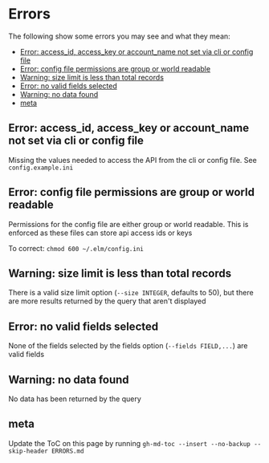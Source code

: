 # Errors

The following show some errors you may see and what they mean:

<!--ts-->
   * [Error: access_id, access_key or account_name not set via cli or config file](#error-access_id-access_key-or-account_name-not-set-via-cli-or-config-file)
   * [Error: config file permissions are group or world readable](#error-config-file-permissions-are-group-or-world-readable)
   * [Warning: size limit is less than total records](#warning-size-limit-is-less-than-total-records)
   * [Error: no valid fields selected](#error-no-valid-fields-selected)
   * [Warning: no data found](#warning-no-data-found)
   * [meta](#meta)

<!-- Created by https://github.com/ekalinin/github-markdown-toc -->
<!-- Added by: davidmarsh, at: Thu  1 Feb 2024 20:50:30 AEDT -->

<!--te-->

## Error: access_id, access_key or account_name not set via cli or config file

Missing the values needed to access the API from the cli or config file.
See `config.example.ini`

## Error: config file permissions are group or world readable

Permissions for the config file are either group or world readable. This
is enforced as these files can store api access ids or keys

To correct: `chmod 600 ~/.elm/config.ini`

## Warning: size limit is less than total records

There is a valid size limit option (`--size INTEGER`, defaults to 50),
but there are more results returned by the query that aren't displayed

## Error: no valid fields selected

None of the fields selected by the fields option (`--fields FIELD,...`)
are valid fields

## Warning: no data found

No data has been returned by the query

## meta

Update the ToC on this page by running `gh-md-toc --insert --no-backup --skip-header ERRORS.md`

